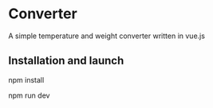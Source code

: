 # Converter
A simple temperature and weight converter written in vue.js
## Installation and launch
npm install
<br>

npm run dev
